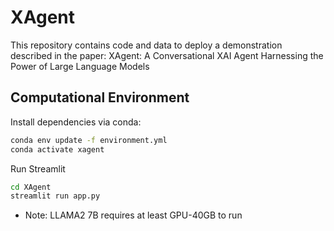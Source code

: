 # XAgent
This repository contains code and data to deploy a demonstration described in the paper: XAgent: A Conversational XAI Agent Harnessing the Power of Large Language Models



## Computational Environment

Install dependencies via conda:

```sh
conda env update -f environment.yml
conda activate xagent
```

Run Streamlit

```sh
cd XAgent
streamlit run app.py
```
- Note: LLAMA2 7B requires at least GPU-40GB to run 
